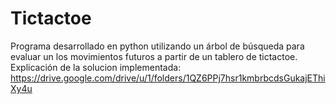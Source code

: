 # Tictactoe
Programa desarrollado en python utilizando un árbol de búsqueda para evaluar un los movimientos futuros a partir de un tablero de tictactoe.
Explicación de la solucion implementada: https://drive.google.com/drive/u/1/folders/1QZ6PPj7hsr1kmbrbcdsGukajEThiXy4u
